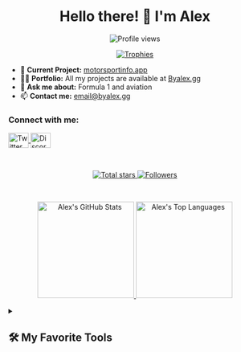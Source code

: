 <h1 align="center">Hello there! 👋 I'm Alex</h1>

<p align="center">
  <img src="https://komarev.com/ghpvc/?username=developedbyalex&label=Profile%20views&color=0e75b6&style=flat" alt="Profile views" />
</p>

<p align="center">
  <a href="https://github.com/ryo-ma/github-profile-trophy">
    <img src="https://github-profile-trophy.vercel.app/?username=developedbyalex" alt="Trophies" />
  </a>
</p>

- 🔭 **Current Project:** [motorsportinfo.app](https://motorsportinfo.app)
- 👨‍💻 **Portfolio:** All my projects are available at [Byalex.gg](https://byalex.gg)
- 💬 **Ask me about:** Formula 1 and aviation
- 📫 **Contact me:** email@byalex.gg

<h3 align="left">Connect with me:</h3>
<p align="left">
  <a href="https://twitter.com/alexbaldrygg" target="_blank">
    <img align="center" src="https://raw.githubusercontent.com/rahuldkjain/github-profile-readme-generator/master/src/images/icons/Social/twitter.svg" alt="Twitter" height="30" width="40" />
  </a>
  <a href="https://discord.gg/XzDPRNsSYn" target="_blank">
    <img align="center" src="https://raw.githubusercontent.com/rahuldkjain/github-profile-readme-generator/master/src/images/icons/Social/discord.svg" alt="Discord" height="30" width="40" />
  </a>
</p>

<br/>

<!-- Social badges section -->
<p align="center">
  <a href="https://github.com/developedbyalex?tab=repositories&sort=stargazers">
    <img alt="Total stars" title="Total stars on GitHub" src="https://custom-icon-badges.demolab.com/github/stars/developedbyalex?color=55960c&style=for-the-badge&labelColor=488207&logo=star"/>
  </a>
  <a href="https://github.com/developedbyalex?tab=followers">
    <img alt="Followers" title="Follow me on GitHub" src="https://custom-icon-badges.demolab.com/github/followers/developedbyalex?color=236ad3&labelColor=1155ba&style=for-the-badge&logo=person-add&label=Follow&logoColor=white"/>
  </a>
</p>

<br/>

<!-- GitHub Stats -->
<p align="center">
  <a href="https://github.com/anuraghazra/github-readme-stats">
    <img alt="Alex's GitHub Stats" src="https://github-readme-stats.vercel.app/api/?username=developedbyalex&show_icons=true&include_all_commits=true&count_private=true&theme=react&hide_border=true&bg_color=1F222E&title_color=F85D7F&icon_color=F8D866" height="192px"/>
  </a>
  <a href="https://github.com/anuraghazra/github-readme-stats">
    <img alt="Alex's Top Languages" src="https://github-readme-stats.vercel.app/api/top-langs/?username=developedbyalex&langs_count=8&layout=compact&theme=react&hide_border=true&bg_color=1F222E&title_color=F85D7F&icon_color=F8D866" height="192px"/>
  </a>
</p>

<details>
  <summary><h2>🛠️ My Favorite Tools</h2></summary>

  <h3>👨‍💻 Programming and Markup Languages</h3>
  <p>
    <a href="#"><img alt="JavaScript" src="https://img.shields.io/badge/JavaScript-F7DF1E.svg?logo=javascript&logoColor=black"></a>
    <a href="#"><img alt="HTML" src="https://img.shields.io/badge/HTML-E34F26.svg?logo=html5&logoColor=white"></a>
    <a href="#"><img alt="CSS" src="https://img.shields.io/badge/CSS-1572B6.svg?logo=css3&logoColor=white"></a>
    <a href="#"><img alt="React" src="https://img.shields.io/badge/React-20232a.svg?logo=react&logoColor=%2361DAFB"></a>
    <a href="#"><img alt="Node.js" src="https://img.shields.io/badge/Node.js-43853D.svg?logo=node.js&logoColor=white"></a>
  </p>
</details>

